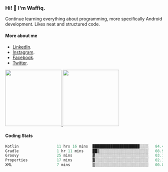 ### Hi! 👋 I'm Waffiq.

Continue learning everything about programming, more specifically Android development. Likes neat and structured code.

#### More about me 
- [LinkedIn](https://www.linkedin.com/in/waffiq-aziz/).
- [Instagram](https://www.instagram.com/waffiqaziz/).
- [Facebook](https://web.facebook.com/WaffiqAziz/).
- [Twitter](https://twitter.com/AzizWaffiq).

<p align="left">
<a href="https://github.com/waffiqaziz">
  <img height="180em" src="https://github-readme-stats-eight-theta.vercel.app/api?username=waffiqaziz&show_icons=true&theme=algolia&include_all_commits=true&count_private=true"/>
  <img height="180em" src="https://github-readme-stats-eight-theta.vercel.app/api/top-langs/?username=waffiqaziz&layout=compact&langs_count=8&theme=algolia"/>
</a>
</p>

#### Coding Stats
<!--START_SECTION:waka-->

```rust
Kotlin                 11 hrs 16 mins  █████████████████████░░░░   84.49 %
Gradle                 1 hr 11 mins    ██▒░░░░░░░░░░░░░░░░░░░░░░   08.98 %
Groovy                 25 mins         ▓░░░░░░░░░░░░░░░░░░░░░░░░   03.19 %
Properties             17 mins         ▓░░░░░░░░░░░░░░░░░░░░░░░░   02.14 %
XML                    7 mins          ▒░░░░░░░░░░░░░░░░░░░░░░░░   00.88 %
```

<!--END_SECTION:waka-->
